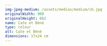```yaml
---
img-jpeg-medium: /assets/medias/medium/cb.jpg
originalWidth: 900
originalHeight: 662
name: Cate et Béné
type: colour
alt: Cate et Béné
dimensions: 17x24 cm
---
```

